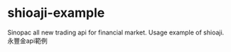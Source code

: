 # shioaji-example
Sinopac all new trading api for financial market. Usage example of shioaji. 永豐金api範例
